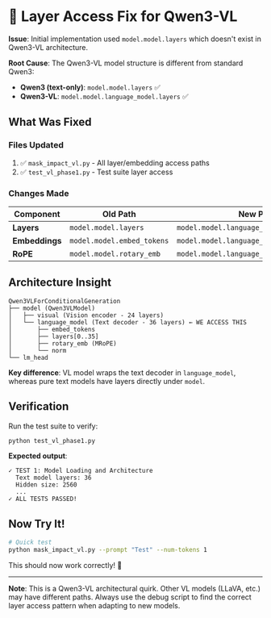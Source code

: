 # 🔧 Layer Access Fix for Qwen3-VL

**Issue**: Initial implementation used `model.model.layers` which doesn't exist in Qwen3-VL architecture.

**Root Cause**: The Qwen3-VL model structure is different from standard Qwen3:
- **Qwen3 (text-only)**: `model.model.layers` ✅
- **Qwen3-VL**: `model.model.language_model.layers` ✅

## What Was Fixed

### Files Updated
1. ✅ `mask_impact_vl.py` - All layer/embedding access paths
2. ✅ `test_vl_phase1.py` - Test suite layer access

### Changes Made

| Component | Old Path | New Path |
|-----------|----------|----------|
| **Layers** | `model.model.layers` | `model.model.language_model.layers` |
| **Embeddings** | `model.model.embed_tokens` | `model.model.language_model.embed_tokens` |
| **RoPE** | `model.model.rotary_emb` | `model.model.language_model.rotary_emb` |

## Architecture Insight

```
Qwen3VLForConditionalGeneration
├── model (Qwen3VLModel)
│   ├── visual (Vision encoder - 24 layers)
│   └── language_model (Text decoder - 36 layers) ← WE ACCESS THIS
│       ├── embed_tokens
│       ├── layers[0..35]
│       ├── rotary_emb (MRoPE)
│       └── norm
└── lm_head
```

**Key difference**: VL model wraps the text decoder in `language_model`, whereas pure text models have layers directly under `model`.

## Verification

Run the test suite to verify:
```bash
python test_vl_phase1.py
```

**Expected output**:
```
✓ TEST 1: Model Loading and Architecture
  Text model layers: 36
  Hidden size: 2560
  ...
✓ ALL TESTS PASSED!
```

## Now Try It!

```bash
# Quick test
python mask_impact_vl.py --prompt "Test" --num-tokens 1
```

This should now work correctly! 🎉

---

**Note**: This is a Qwen3-VL architectural quirk. Other VL models (LLaVA, etc.) may have different paths. Always use the debug script to find the correct layer access pattern when adapting to new models.


